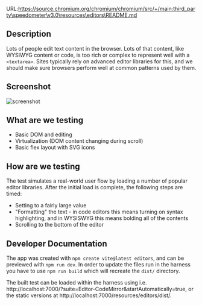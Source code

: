 URL:https://source.chromium.org/chromium/chromium/src/+/main:third_party\speedometer\v3.0\resources\editors\README.md
## Description

Lots of people edit text content in the browser. Lots of that content, like WYSIWYG content or code, is too rich or complex to represent well with a `<textarea>`. Sites typically rely on advanced editor libraries for this, and we should make sure browsers perform well at common patterns used by them.

## Screenshot

![screenshot](./screenshot.jpg)

## What are we testing

-   Basic DOM and editing
-   Virtualization (DOM content changing during scroll)
-   Basic flex layout with SVG icons

## How are we testing

The test simulates a real-world user flow by loading a number of popular editor libraries. After the initial load is complete, the following steps are timed:

-   Setting to a fairly large value
-   "Formatting" the text - in code editors this means turning on syntax highlighting, and in WYSISWYG this means bolding all of the contents
-   Scrolling to the bottom of the editor

## Developer Documentation

The app was created with `npm create vite@latest editors`, and can be previewed with `npm run dev`. In order to update the files run in the harness you have to use `npm run build` which will recreate the `dist/` directory.

The built test can be loaded within the harness using i.e. http://localhost:7000/?suite=Editor-CodeMirror&startAutomatically=true, or the static versions at http://localhost:7000/resources/editors/dist/.

